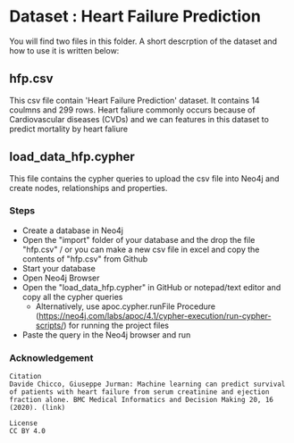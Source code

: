 # Dataset : Heart Failure Prediction

You will find two files in this folder. A short descrption of the dataset and how to use it is written below:

## hfp.csv
This csv file contain 'Heart Failure Prediction' dataset. It contains 14 coulmns and 299 rows. Heart faliure commonly occurs because of Cardiovascular diseases (CVDs) and we can features in this dataset to predict mortality by heart faliure

## load_data_hfp.cypher
This file contains the cypher queries to upload the csv file into Neo4j and create nodes, relationships and properties.

### Steps
* Create a database in Neo4j 
* Open the "import" folder of your database and the drop the file "hfp.csv" / or you can make a new csv file in excel and copy the contents of "hfp.csv" from Github
* Start your database
* Open Neo4j Browser
* Open the "load_data_hfp.cypher" in GitHub or notepad/text editor and copy all the cypher queries
  * Alternatively, use apoc.cypher.runFile Procedure (https://neo4j.com/labs/apoc/4.1/cypher-execution/run-cypher-scripts/) for running the project files 
* Paste the query in the Neo4j browser and run

### Acknowledgement
```
Citation
Davide Chicco, Giuseppe Jurman: Machine learning can predict survival of patients with heart failure from serum creatinine and ejection fraction alone. BMC Medical Informatics and Decision Making 20, 16 (2020). (link)

License
CC BY 4.0
```

